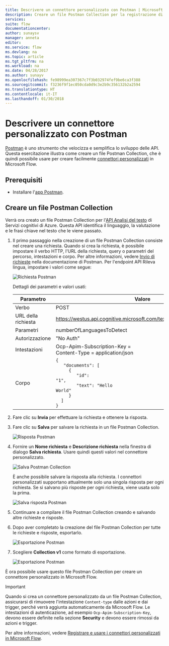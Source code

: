 ```yaml
---
title: Descrivere un connettore personalizzato con Postman | Microsoft Docs
description: Creare un file Postman Collection per la registrazione di connettori personalizzati
services: 
suite: flow
documentationcenter: 
author: sunaysv
manager: anneta
editor: 
ms.service: flow
ms.devlang: na
ms.topic: article
ms.tgt_pltfrm: na
ms.workload: na
ms.date: 04/28/2017
ms.author: sunayv
ms.openlocfilehash: fe98999ea307367c7f3b032974fef9be6ca3f388
ms.sourcegitcommit: f3236f9f1ec050cda0d9c3e2b9c356132b2a2594
ms.translationtype: HT
ms.contentlocale: it-IT
ms.lasthandoff: 01/30/2018
---
```

# <a name="describe-a-custom-connector-with-postman"></a>Descrivere un connettore personalizzato con Postman
[Postman](https://www.getpostman.com/) è uno strumento che velocizza e semplifica lo sviluppo delle API. Questa esercitazione illustra come creare un file Postman Collection, che è quindi possibile usare per creare facilmente [connettori personalizzati](register-custom-api.md) in Microsoft Flow.

## <a name="prerequisites"></a>Prerequisiti
* Installare l'[app Postman](https://www.getpostman.com/apps).

## <a name="create-a-postman-collection"></a>Creare un file Postman Collection
Verrà ora creato un file Postman Collection per l'[API Analisi del testo](https://www.microsoft.com/cognitive-services/text-analytics-api) di Servizi cognitivi di Azure. Questa API identifica il linguaggio, la valutazione e le frasi chiave nel testo che le viene passato.

1. Il primo passaggio nella creazione di un file Postman Collection consiste nel creare una richiesta. Quando si crea la richiesta, è possibile impostare il verbo HTTP, l'URL della richiesta, query o parametri del percorso, intestazioni e corpo. Per altre informazioni, vedere [Invio di richieste](https://www.getpostman.com/docs/requests) nella documentazione di Postman. Per l'endpoint API Rileva lingua, impostare i valori come segue:
   
    ![Richiesta Postman](./media/postman-collection/request.png)
   
    Dettagli dei parametri e valori usati:
   
   | Parametro | Valore |
   | --- | --- |
   | Verbo |POST |
   | URL della richiesta |https://westus.api.cognitive.microsoft.com/text/analytics/v2.0/languages |
   | Parametri |numberOfLanguagesToDetect |
   | Autorizzazione |"No Auth" |
   | Intestazioni |Ocp-Apim-Subscription-Key = <your subscription key> <br/>Content-Type = application/json |
   | Corpo |<code>{<br/>&nbsp;&nbsp;&nbsp;"documents": [<br/>&nbsp;&nbsp;&nbsp;&nbsp;&nbsp;{<br/>&nbsp;&nbsp;&nbsp;&nbsp;&nbsp;&nbsp;&nbsp;&nbsp;"id": "1",<br/>&nbsp;&nbsp;&nbsp;&nbsp;&nbsp;&nbsp;&nbsp;&nbsp;"text": "Hello World"<br/>&nbsp;&nbsp;&nbsp;&nbsp;&nbsp;}<br/>&nbsp;&nbsp;]<br/>}<code> |
2. Fare clic su **Invia** per effettuare la richiesta e ottenere la risposta.
3. Fare clic su **Salva** per salvare la richiesta in un file Postman Collection.
   
    ![Risposta Postman](./media/postman-collection/request-response-save.png)
4. Fornire un **Nome richiesta** e **Descrizione richiesta** nella finestra di dialogo **Salva richiesta**. Usare quindi questi valori nel connettore personalizzato.
   
    ![Salva Postman Collection](./media/postman-collection/save-request-note.png)
   
    È anche possibile salvare la risposta alla richiesta. I connettori personalizzati supportano attualmente solo una singola risposta per ogni richiesta. Se si salvano più risposte per ogni richiesta, viene usata solo la prima.
   
    ![Salva risposta Postman](./media/postman-collection/save-response.png)
5. Continuare a compilare il file Postman Collection creando e salvando altre richieste e risposte.
6. Dopo aver completato la creazione del file Postman Collection per tutte le richieste e risposte, esportarlo.
   
    ![Esportazione Postman](./media/postman-collection/export.png)
7. Scegliere **Collection v1** come formato di esportazione.
   
    ![Esportazione Postman](./media/postman-collection/export2.png)

È ora possibile usare questo file Postman Collection per creare un connettore personalizzato in Microsoft Flow.

> [!IMPORTANT]
> Quando si crea un connettore personalizzato da un file Postman Collection, assicurarsi di rimuovere l'intestazione `Content-type` dalle azioni e dai trigger, perché verrà aggiunta automaticamente da Microsoft Flow. Le intestazioni di autenticazione, ad esempio `Ocp-Apim-Subscription-Key`, devono essere definite nella sezione **Security** e devono essere rimossi da azioni e trigger. 
> 
> 

Per altre informazioni, vedere [Registrare e usare i connettori personalizzati in Microsoft Flow](register-custom-api.md).

